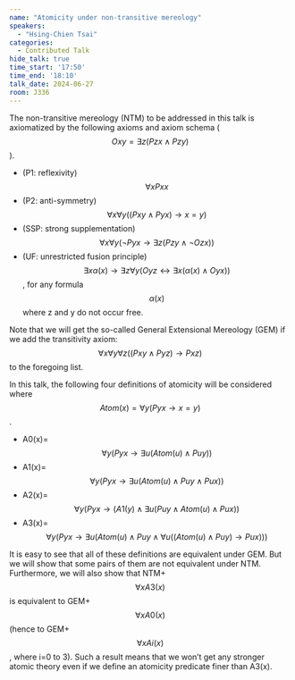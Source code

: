 ```yaml
---
name: "Atomicity under non-transitive mereology"
speakers:
  - "Hsing-Chien Tsai"
categories:
  - Contributed Talk
hide_talk: true
time_start: '17:50'
time_end: '18:10'
talk_date: 2024-06-27
room: J336
---
```


  



The non-transitive mereology (NTM) to be addressed in this talk is axiomatized by the following axioms and axiom schema ($$Oxy=\exists z(Pzx\land Pzy)$$).  



  - (P1: reflexivity) $$\forall xPxx$$
  - (P2: anti-symmetry) $$\forall x\forall y((Pxy\land Pyx)\to x=y)$$
  - (SSP: strong supplementation) $$\forall x\forall y(\neg Pyx\to\exists z(Pzy\land\neg Ozx))$$
  - (UF: unrestricted fusion principle) $$\exists x\alpha(x)\to\exists z\forall y(Oyz\leftrightarrow\exists x(\alpha(x)\land Oyx))$$, for any formula $$\alpha(x)$$ where z and y do not occur free.



Note that we will get the so-called General Extensional Mereology (GEM) if we add the transitivity axiom: $$\forall x\forall y\forall z((Pxy\land Pyz)\to Pxz)$$ to the foregoing list.  


In this talk, the following four definitions of atomicity will be considered where $$Atom(x)=\forall y(Pyx\to x=y)$$.  


  - A0(x)=$$\forall y(Pyx\to\exists u(Atom(u)\land Puy))$$
  - A1(x)=$$\forall y(Pyx\to\exists u(Atom(u)\land Puy\land Pux))$$
  - A2(x)=$$\forall y(Pyx\to(A1(y)\land\exists u(Puy\land Atom(u)\land Pux))$$
  - A3(x)=$$\forall y(Pyx\to\exists u(Atom(u)\land Puy\land\forall u((Atom(u)\land Puy)\to Pux)))$$


It is easy to see that all of these definitions are equivalent under GEM. But we will show that some pairs of them are not equivalent under NTM. Furthermore, we will also show that NTM+$$\forall xA3(x)$$ is equivalent to GEM+$$\forall xA0(x)$$ (hence to GEM+$$\forall xAi(x)$$, where i=0 to 3). Such a result means that we won’t get any stronger atomic theory even if we define an atomicity predicate finer than A3(x).




